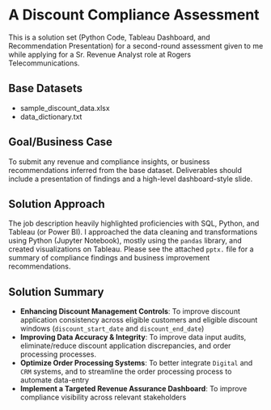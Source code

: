 # A Discount Compliance Assessment
This is a solution set (Python Code, Tableau Dashboard, and Recommendation Presentation) for a second-round assessment given to me while applying for a Sr. Revenue Analyst role at Rogers Telecommunications. 

## Base Datasets
- sample_discount_data.xlsx
- data_dictionary.txt

## Goal/Business Case
To submit any revenue and compliance insights, or business recommendations inferred from the base dataset. Deliverables should include a presentation of findings and a high-level dashboard-style slide. 

## Solution Approach
The job description heavily highlighted proficiencies with SQL, Python, and Tableau (or Power BI). I approached the data cleaning and transformations using Python (Jupyter Notebook),  mostly using the `pandas` library, and created visualizations on Tableau. Please see the attached `pptx.` file for a summary of compliance findings and business improvement recommendations.

## Solution Summary
* **Enhancing Discount Management Controls**: To improve discount application consistency across eligible customers and eligible discount windows (`discount_start_date` and `discount_end_date`)
* **Improving Data Accuracy & Integrity**: To improve data input audits, eliminate/reduce discount application discrepancies, and order processing processes.
* **Optimize Order Processing Systems**: To better integrate `Digital` and `CRM` systems, and to streamline the order processing process to automate data-entry
* **Implement a Targeted Revenue Assurance Dashboard**: To improve compliance visibility across relevant stakeholders

